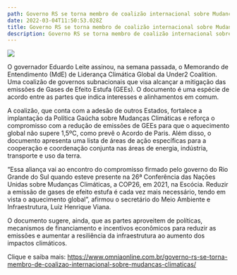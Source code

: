 ```yaml
---
path: Governo RS se torna membro de coalizão internacional sobre Mudanças Climáticas
date: 2022-03-04T11:50:53.028Z
title: Governo RS se torna membro de coalizão internacional sobre Mudanças Climáticas
description: Governo RS se torna membro de coalizão internacional sobre Mudanças Climáticas
---
```

<!--StartFragment-->

![](https://www.omniaonline.com.br/wp-content/uploads/2022/03/Site-LinkedIn-Facebook-47.png)

O governador Eduardo Leite assinou, na semana passada, o Memorando de Entendimento (MdE) de Liderança Climática Global da Under2 Coalition. Uma coalizão de governos subnacionais que visa alcançar a mitigação das emissões de Gases de Efeito Estufa (GEEs). O documento é uma espécie de acordo entre as partes que indica interesses e alinhamentos em comum.

A coalizão, que conta com a adesão de outros Estados, fortalece a implantação da Política Gaúcha sobre Mudanças Climáticas e reforça o compromisso com a redução de emissões de GEEs para que o aquecimento global não supere 1,5ºC, como prevê o Acordo de Paris. Além disso, o documento apresenta uma lista de áreas de ação específicas para a cooperação e coordenação conjunta nas áreas de energia, indústria, transporte e uso da terra.

“Essa aliança vai ao encontro do compromisso firmado pelo governo do Rio Grande do Sul quando esteve presente na 26ª Conferência das Nações Unidas sobre Mudanças Climáticas, a COP26, em 2021, na Escócia. Reduzir a emissão de gases de efeito estufa é cada vez mais necessário, tendo em vista o aquecimento global”, afirmou o secretário do Meio Ambiente e Infraestrutura, Luiz Henrique Viana.

O documento sugere, ainda, que as partes aproveitem de políticas, mecanismos de financiamento e incentivos econômicos para reduzir as emissões e aumentar a resiliência da infraestrutura ao aumento dos impactos climáticos.

Clique e saiba mais: https://www.omniaonline.com.br/governo-rs-se-torna-membro-de-coalizao-internacional-sobre-mudancas-climaticas/

<!--EndFragment-->